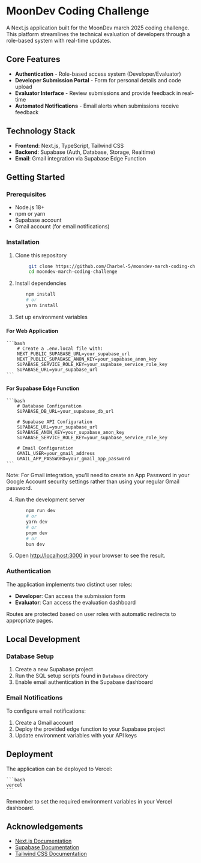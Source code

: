 # MoonDev Coding Challenge

A Next.js application built for the MoonDev march 2025 coding challenge. This platform streamlines the technical evaluation of developers through a role-based system with real-time updates.

## Core Features

- **Authentication** - Role-based access system (Developer/Evaluator)
- **Developer Submission Portal** - Form for personal details and code upload
- **Evaluator Interface** - Review submissions and provide feedback in real-time
- **Automated Notifications** - Email alerts when submissions receive feedback

## Technology Stack

- **Frontend**: Next.js, TypeScript, Tailwind CSS
- **Backend**: Supabase (Auth, Database, Storage, Realtime)
- **Email**: Gmail integration via Supabase Edge Function

## Getting Started

### Prerequisites

- Node.js 18+
- npm or yarn
- Supabase account
- Gmail account (for email notifications)

### Installation

1. Clone this repository
   ```bash
        git clone https://github.com/Charbel-5/moondev-march-coding-challenge.git
        cd moondev-march-coding-challenge
    ```

2. Install dependencies
    ```bash
        npm install
        # or
        yarn install
    ```

3. Set up environment variables

####  For Web Application
    ```bash
        # Create a .env.local file with:
        NEXT_PUBLIC_SUPABASE_URL=your_supabase_url
        NEXT_PUBLIC_SUPABASE_ANON_KEY=your_supabase_anon_key
        SUPABASE_SERVICE_ROLE_KEY=your_supabase_service_role_key
        SUPABASE_URL=your_supabase_url
    ```

####  For Supabase Edge Function
    ```bash
        # Database Configuration
        SUPABASE_DB_URL=your_supabase_db_url

        # Supabase API Configuration
        SUPABASE_URL=your_supabase_url
        SUPABASE_ANON_KEY=your_supabase_anon_key
        SUPABASE_SERVICE_ROLE_KEY=your_supabase_service_role_key

        # Email Configuration
        GMAIL_USER=your_gmail_address
        GMAIL_APP_PASSWORD=your_gmail_app_password
    ```
Note: For Gmail integration, you'll need to create an App Password in your Google Account security settings rather than using your regular Gmail password.

4. Run the development server
    ```bash
        npm run dev
        # or
        yarn dev
        # or
        pnpm dev
        # or
        bun dev
    ```

5. Open [http://localhost:3000](http://localhost:3000) in your browser to see the result.

### Authentication

The application implements two distinct user roles:
- **Developer**: Can access the submission form
- **Evaluator**: Can access the evaluation dashboard

Routes are protected based on user roles with automatic redirects to appropriate pages.

## Local Development

### Database Setup

1. Create a new Supabase project
2. Run the SQL setup scripts found in `Database` directory
3. Enable email authentication in the Supabase dashboard

### Email Notifications

To configure email notifications:
1. Create a Gmail account
2. Deploy the provided edge function to your Supabase project
3. Update environment variables with your API keys

## Deployment

The application can be deployed to Vercel:

    ```bash
    vercel
    ```

Remember to set the required environment variables in your Vercel dashboard.

## Acknowledgements

- [Next.js Documentation](https://nextjs.org/docs)
- [Supabase Documentation](https://supabase.com/docs)
- [Tailwind CSS Documentation](https://tailwindcss.com/docs)